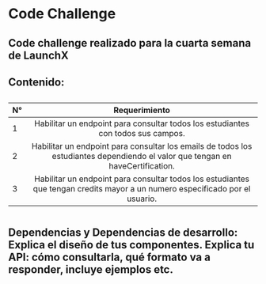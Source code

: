 <h1 align = “center”> Code Challenge </h1>

<h2> Code challenge realizado para la cuarta semana de LaunchX</h2>
<h2> Contenido: <h2/>

| N° | Requerimiento |
| ------------- |:-------------:| 
|1|Habilitar un endpoint para consultar todos los estudiantes con todos sus campos.|
|2|Habilitar un endpoint para consultar los emails de todos los estudiantes dependiendo el valor que tengan en haveCertification.|
|3|Habilitar un endpoint para consultar todos los estudiantes que tengan credits mayor a un numero especificado por el usuario.|
 <br>
Dependencias y Dependencias de desarrollo:
 <br>
Explica el diseño de tus componentes.
Explica tu API: cómo consultarla, qué formato va a responder, incluye ejemplos etc.
